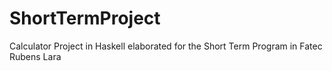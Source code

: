 # ShortTermProject

Calculator Project in Haskell elaborated for the Short Term Program in Fatec Rubens Lara
